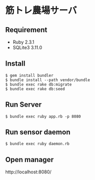 # 筋トレ農場サーバ

## Requirement
- Ruby 2.3.1
- SQLite3 3.11.0

## Install
```
$ gem install bundler
$ bundle install --path vendor/bundle
$ bundle exec rake db:migrate
$ bundle exec rake db:seed
```

## Run Server

```
$ bundle exec ruby app.rb -p 8080
```

## Run sensor daemon

```
$ bundle exec ruby daemon.rb
```

## Open manager

http://localhost:8080/


